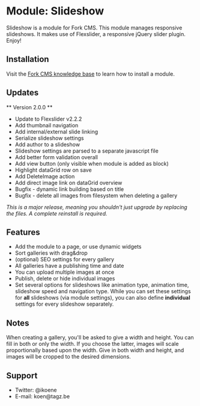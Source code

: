 # Module: Slideshow

Slideshow is a module for Fork CMS. This module manages responsive slideshows. It makes use of Flexslider, a responsive jQuery slider plugin. Enjoy!

## Installation

Visit the [Fork CMS knowledge base](http://fork-cms.com/knowledge-base) to learn how to install a module.

## Updates

** Version 2.0.0 **

- Update to Flexslider v2.2.2
- Add thumbnail navigation
- Add internal/external slide linking
- Serialize slideshow settings
- Add author to a slideshow
- Slideshow settings are parsed to a separate javascript file
- Add better form validation overall
- Add view button (only visible when module is added as block)
- Highlight dataGrid row on save
- Add DeleteImage action
- Add direct image link on dataGrid overview
- Bugfix - dynamic link building based on title
- Bugfix - delete all images from filesystem when deleting a gallery

*This is a major release, meaning you shouldn't just upgrade by replacing the files. A complete reinstall is required.*

## Features

<ul>
	<li>Add the module to a page, or use dynamic widgets</li>
	<li>Sort galleries with drag&drop</li>
	<li>(optional) SEO settings for every gallery</li>
	<li>All galleries have a publishing time and date</li>
	<li>You can upload multiple images at once</li>
	<li>Publish, delete or hide individual images</li>
	<li>Set several options for slideshows like animation type, animation time, slideshow speed and navigation type. While you can set these settings for <b>all</b> slideshows (via module settings), you can also define <b>individual</b> settings for every slideshow separately. </li>
</ul>

## Notes

When creating a gallery, you'll be asked to give a width and height. You can fill in both or only the width. If you choose the latter, images will scale proportionally based upon the width. Give in both width and height, and images will be cropped to the desired dimensions.

## Support

<ul>
	<li>Twitter: @ikoene</li>
	<li>E-mail: koen@tagz.be</li>
</ul>
